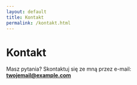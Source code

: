 ```yaml
---
layout: default
title: Kontakt
permalink: /kontakt.html
---
```


# Kontakt

Masz pytania? Skontaktuj się ze mną przez e-mail: **twojemail@example.com**
